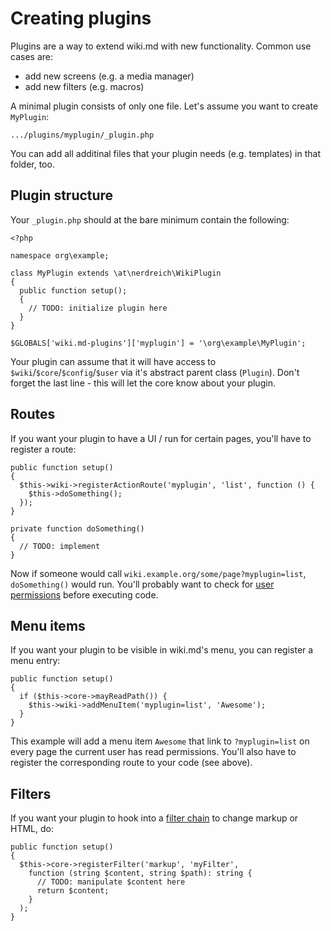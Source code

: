 # Creating plugins

Plugins are a way to extend wiki.md with new functionality. Common use cases are:

* add new screens (e.g. a media manager)
* add new filters (e.g. macros)

A minimal plugin consists of only one file. Let's assume you want to create `MyPlugin`:

```
.../plugins/myplugin/_plugin.php
```

You can add all additinal files that your plugin needs (e.g. templates) in that folder, too.

## Plugin structure

Your `_plugin.php` should at the bare minimum contain the following:

```
<?php

namespace org\example;

class MyPlugin extends \at\nerdreich\WikiPlugin
{
  public function setup();
  {
    // TODO: initialize plugin here
  }
}

$GLOBALS['wiki.md-plugins']['myplugin'] = '\org\example\MyPlugin';
```

Your plugin can assume that it will have access to `$wiki`/`$core`/`$config`/`$user` via it's abstract parent class (`Plugin`). Don't forget the last line - this will let the core know about your plugin.

## Routes

If you want your plugin to have a UI / run for certain pages, you'll have to register a route:

```
public function setup()
{
  $this->wiki->registerActionRoute('myplugin', 'list', function () {
    $this->doSomething();
  });
}

private function doSomething()
{
  // TODO: implement
}
```

Now if someone would call `wiki.example.org/some/page?myplugin=list`, `doSomething()` would run. You'll probably want to check for [user permissions](permissions.md) before executing code.

## Menu items

If you want your plugin to be visible in wiki.md's menu, you can register a menu entry:

```
public function setup()
{
  if ($this->core->mayReadPath()) {
    $this->wiki->addMenuItem('myplugin=list', 'Awesome');
  }
}
```

This example will add a menu item `Awesome` that link to `?myplugin=list` on every page the current user has read permissions. You'll also have to register the corresponding route to your code (see above).

## Filters

If you want your plugin to hook into a [filter chain](filters.md) to change markup or HTML, do:

```
public function setup()
{
  $this->core->registerFilter('markup', 'myFilter',
    function (string $content, string $path): string {
      // TODO: manipulate $content here
      return $content;
    }
  );
}
```
